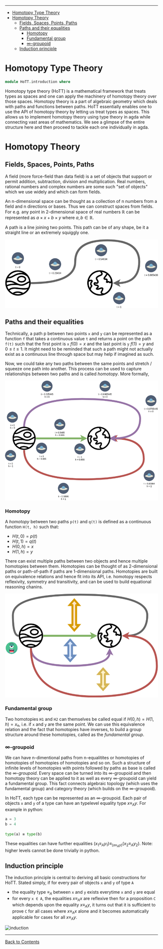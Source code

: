 <!-- START doctoc generated TOC please keep comment here to allow auto update -->
<!-- DON'T EDIT THIS SECTION, INSTEAD RE-RUN doctoc TO UPDATE -->
****

- [Homotopy Type Theory](#homotopy-type-theory)
- [Homotopy Theory](#homotopy-theory)
  - [Fields, Spaces, Points, Paths](#fields-spaces-points-paths)
  - [Paths and their equalities](#paths-and-their-equalities)
    - [Homotopy](#homotopy)
    - [Fundamental group](#fundamental-group)
    - [∞-groupoid](#%E2%88%9E-groupoid)
  - [Induction principle](#induction-principle)

<!-- END doctoc generated TOC please keep comment here to allow auto update -->


# Homotopy Type Theory

```agda
module HoTT.introduction where
```

Homotopy type theory (HoTT) is a mathematical framework that treats types as spaces and one can apply the machinery of homotopy theory over those spaces. Homotopy theory is a part of algebraic geometry which deals with paths and functions between paths. HoTT essentially enables one to use the API of homotopy theory by letting us treat types as spaces. This allows us to implement homotopy theory using type theory in agda while connecting vast areas of mathematics. We see a glimpse of the entire structure here and then proceed to tackle each one individually in agda.

# Homotopy Theory

## Fields, Spaces, Points, Paths

A field (more force-field than data field) is a set of objects that support or permit addition, subtraction, division and multiplication. Real numbers, rational numbers and complex numbers are some such "set of objects" which we use widely and which can form fields.

An n-dimensional space can be thought as a collection of n numbers from a field and n directions or bases. Thus we can construct spaces from fields. For e.g. any point in 2-dimensional space of real numbers ℝ can be represented as $a × x + b × y$ where $a, b ∈ ℝ$.

A path is a line joining two points. This path can be of any shape, be it a straight line or an extremely squiggly one.

![path](./pathType.png)

## Paths and their equalities

Technically, a path p between two points `x` and `y` can be represented as a function `f` that takes a continuous value `t` and returns a point on the path `f(t)` such that the first point is `x` $f(0) = x$ and the last point is `y` $f(1) = y$ and $0 ≤ t ≤ 1$. It might need to be reminded that such a path might not actually exist as a continuous line through space but may help if imagined as such.

Now, we could take any two paths between the same points and stretch / squeeze one path into another. This process can be used to capture relationships between two paths and is called *homotopy*. More formally,

![two_paths_homotopy](./two_paths_homotopy.png)

### Homotopy

A *homotopy* between two paths `p(t)` and `q(t)` is defined as a continuous function `H(t, h)` such that:

- $H(t, 0) = p(t)$
- $H(t, 1) = q(t)$
- $H(0, h) = x$
- $H(1, h) = y$

There can exist multiple paths between two objects and hence multiple homotopies between them. Homotopies can be thought of as 2-dimensional paths or path-of-path if paths are 1-dimensional paths. Homotopies are built on equivalence relations and hence fit into its API, i.e. homotopy respects reflexivity, symmetry and transitivity,  and can be used to build equational reasoning chanins.

![homotopy](./homotopy.png)

### Fundamental group

Two homotopies `H1` and `H2` can themselves be called equal if $H(0, h) = H(1, h) = x₀$, i.e. if `x` and `y` are the same point. We can use this equivalence relation and the fact that homotopies have inverses, to build a group structure around these homotopies, called as the *fundamental group*.

### ∞-groupoid

We can have n-dimentional paths from n-equalitites or homotopies of homotopies of homotopies of homotopies and so on. Such a structure of infinite levels of homotopies with points followed by paths as base is called the *∞-groupoid*. Every space can be turned into its ∞-groupoid and then homotopy theory can be applied to it as well as every ∞-groupoid can yield a fundamental group. This fact connects algebraic topology (which uses the fundamental group) and category theory (which builds on the ∞-groupoid).

In HoTT, each type can be represented as an ∞-groupoid. Each pair of objects `x` and `y` of a type can have an typelevel equality type $x ≡_A y$. For example in python:

```python
a = 3
b = 4

type(a) ≡ type(b)
```

These equalities can have further equalities $(x_1 ≡_A y_1) ≡_{(x ≡_A y)} (x_2 ≡_A y_2)$. Note: higher levels cannot be done trivially in python.

## Induction principle

The induction principle is central to deriving all basic constructions for HoTT. Stated simply, if for every pair of objects `x` and `y` of type `A`
- the equality type $≡_A$ between `x` and `y` exists everytime `x` and `y` are equal
- for every `x ∈ A`, the equalities $x ≡_A x$ are reflexive
then for a proposition `C` which depends upon the equality $x ≡_A y$, it turns out that it is sufficient to prove `C` for all cases where $x ≡_A x$ alone and it becomes automatically applicable for cases for all $x ≡_A y$.

![induction](./induction.png)

****
[Back to Contents](./contents.html)
